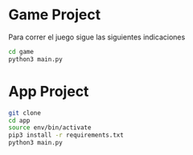 # Game Project

Para correr el juego sigue las siguientes indicaciones

```sh
cd game 
python3 main.py
```


# App Project

``` sh 
git clone
cd app
source env/bin/activate
pip3 install -r requirements.txt
python3 main.py
``` 